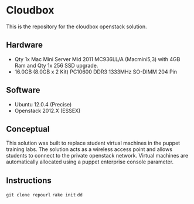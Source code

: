 # Cloudbox
This is the repository for the cloudbox openstack solution.
## Hardware
+ Qty 1x Mac Mini Server Mid 2011 MC936LL/A (Macmini5,3) with 4GB Ram and Qty 1x 256 SSD upgrade.
+ 16.0GB (8.0GB x 2 Kit) PC10600 DDR3 1333MHz SO-DIMM 204 Pin

## Software
+ Ubuntu 12.0.4 (Precise)
+ Openstack 2012.X (ESSEX)

## Conceptual 
This solution was built to replace student virtual machines in the puppet training labs.
The solution acts as a wireless access point and allows students to connect to the private openstack network.
Virtual machines are automatically allocated using a puppet enterprise console parameter.

## Instructions
`git clone repourl`
`rake init`
`dd`
